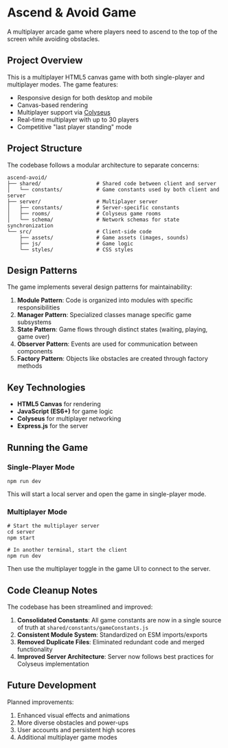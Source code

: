 # Ascend & Avoid Game

A multiplayer arcade game where players need to ascend to the top of the screen while avoiding obstacles.

## Project Overview

This is a multiplayer HTML5 canvas game with both single-player and multiplayer modes. The game features:

- Responsive design for both desktop and mobile
- Canvas-based rendering
- Multiplayer support via [Colyseus](https://colyseus.io/)
- Real-time multiplayer with up to 30 players
- Competitive "last player standing" mode

## Project Structure

The codebase follows a modular architecture to separate concerns:

```
ascend-avoid/
├── shared/                  # Shared code between client and server
│   └── constants/           # Game constants used by both client and server
├── server/                  # Multiplayer server
│   ├── constants/           # Server-specific constants
│   ├── rooms/               # Colyseus game rooms
│   └── schema/              # Network schemas for state synchronization
└── src/                     # Client-side code
    ├── assets/              # Game assets (images, sounds)
    ├── js/                  # Game logic
    └── styles/              # CSS styles
```

## Design Patterns

The game implements several design patterns for maintainability:

1. **Module Pattern**: Code is organized into modules with specific responsibilities
2. **Manager Pattern**: Specialized classes manage specific game subsystems
3. **State Pattern**: Game flows through distinct states (waiting, playing, game over)
4. **Observer Pattern**: Events are used for communication between components
5. **Factory Pattern**: Objects like obstacles are created through factory methods

## Key Technologies

- **HTML5 Canvas** for rendering
- **JavaScript (ES6+)** for game logic
- **Colyseus** for multiplayer networking
- **Express.js** for the server

## Running the Game

### Single-Player Mode

```
npm run dev
```

This will start a local server and open the game in single-player mode.

### Multiplayer Mode

```
# Start the multiplayer server
cd server
npm start

# In another terminal, start the client
npm run dev
```

Then use the multiplayer toggle in the game UI to connect to the server.

## Code Cleanup Notes

The codebase has been streamlined and improved:

1. **Consolidated Constants**: All game constants are now in a single source of truth at `shared/constants/gameConstants.js`
2. **Consistent Module System**: Standardized on ESM imports/exports
3. **Removed Duplicate Files**: Eliminated redundant code and merged functionality
4. **Improved Server Architecture**: Server now follows best practices for Colyseus implementation

## Future Development

Planned improvements:

1. Enhanced visual effects and animations
2. More diverse obstacles and power-ups
3. User accounts and persistent high scores
4. Additional multiplayer game modes
